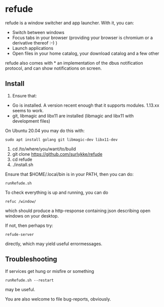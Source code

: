 # refude

refude is a window switcher and app launcher. With it, you can:

* Switch between windows
* Focus tabs in your browser (providing your browser is chromium or a derivative thereof :-) )
* Launch applications
* Open files in your home catalog, your download catalog and a few other

refude also comes with 
    * an implementation of the dbus notification protocol, and can show notifications on screen.


## Install 

1. Ensure that:
  - Go is installed. A version recent enough that it supports modules. 1.13.xx seems to work.
  - git, libmagic and libx11 are installed (libmagic and libx11 with development files)
  
  On Ubuntu 20.04 you may do this with:
  ```
  sudo apt install golang git libmagic-dev libx11-dev
  ```
1. cd /to/where/you/want/to/build
1. git clone https://github.com/surlykke/refude
1. cd refude
1. ./install.sh
  
Ensure that $HOME/.local/bin is in your PATH, then you can do:

```
runRefude.sh
``` 

To check everything is up and running, you can do
```
refuc /window/
```
which should produce a http-response containing json describing open windows on your desktop.

If not, then perhaps try:
```
refude-server
```
directly, which may yield useful errormessages.


## Troubleshooting

If services get hung or misfire or something

```
runRefude.sh --restart
```

may be useful. 

You are also welcome to file bug-reports, obviously.

